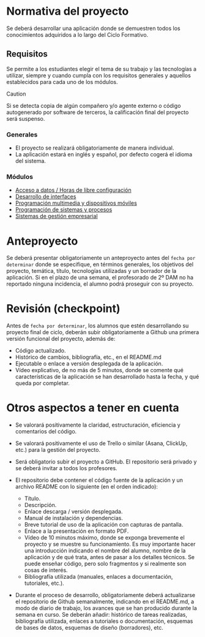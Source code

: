 # Normativa del proyecto

Se deberá desarrollar una aplicación donde se demuestren todos los conocimientos adquiridos a lo largo del Ciclo Formativo. 

## Requisitos

Se permite a los estudiantes elegir el tema de su trabajo y las tecnologías a utilizar, siempre y cuando cumpla con los requisitos generales y aquellos establecidos para cada uno de los módulos.

> [!CAUTION]
> Si se detecta copia de algún compañero y/o agente externo o código autogenerado por software de terceros, la calificación final del proyecto será suspenso.

### Generales

- El proyecto se realizará obligatoriamente de manera individual.
- La aplicación estará en inglés y español, por defecto cogerá el idioma del sistema.

### Módulos

- [Acceso a datos / Horas de libre configuración](/criterios/acdat_hlc/criterios.md)
- [Desarrollo de interfaces](/criterios/deint/criterios.md)
- [Programación multimedia y dispositivos móviles](/criterios/pmdmo/criterios.md)
- [Programación de sistemas y procesos](/criterios/pspro/criterios.md)
- [Sistemas de gestión empresarial](/criterios/sgemp/criterios.md)


# Anteproyecto

Se deberá presentar obligatoriamente un anteproyecto antes del `fecha por determinar` donde se especifique, en términos generales, los objetivos del proyecto, temática, título, tecnologías utilizadas y un borrador de la aplicación. Si en el plazo de una semana, el profesorado de 2º DAM no ha reportado ninguna incidencia, el alumno podrá proseguir con su proyecto.

# Revisión (checkpoint)
Antes de `fecha por determinar`, los alumnos que estén desarrollando su proyecto final de ciclo, deberán subir obligatoriamente a Github una primera versión funcional del proyecto, además de:

- Código actualizado.
- Histórico de cambios, bibliografía, etc., en el README.md
- Ejecutable o enlace a versión desplegada de la aplicación.
- Vídeo explicativo, de no más de 5 minutos, donde se comente qué características de la aplicación se han desarrollado hasta la fecha, y qué queda por completar.

# Otros aspectos a tener en cuenta

- Se valorará positivamente la claridad, estructuración, eficiencia y comentarios del código.

- Se valorará positivamente el uso de Trello o similar (Asana, ClickUp, etc.) para la gestión del proyecto.

- Será obligatorio subir el proyecto a GitHub. El repositorio será privado y se deberá invitar a todos los profesores.

- El repositorio debe contener el código fuente de la aplicación y un archivo README con lo siguiente (en el orden indicado):
    - Título.
    - Descripción.
    - Enlace descarga / versión desplegada.
    - Manual de instalación y dependencias.
    - Breve tutorial de uso de la aplicación con capturas de pantalla.
    - Enlace a la presentación en formato PDF.
    - Vídeo de 10 minutos máximo, donde se exponga brevemente el proyecto y se muestre su funcionamiento. Es muy importante hacer una introducción indicando el nombre del alumno, nombre de la aplicación y de qué trata, antes de pasar a los detalles técnicos. Se puede enseñar código, pero solo fragmentos y si realmente son cosas de interés.
    - Bibliografía utilizada (manuales, enlaces a documentación, tutoriales, etc.).

- Durante el proceso de desarrollo, obligatoriamente deberá actualizarse el repositorio de Github semanalmente, indicando en el README.md, a modo de diario de trabajo, los avances que se han producido durante la semana en curso. Se deberán añadir: histórico de tareas realizadas, bibliografía utilizada, enlaces a tutoriales o documentación, esquemas de bases de datos, esquemas de diseño (borradores), etc.
